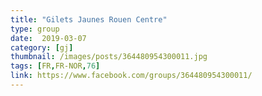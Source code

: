 ```yaml
---
title: "Gilets Jaunes Rouen Centre"
type: group
date:  2019-03-07
category: [gj]
thumbnail: /images/posts/364480954300011.jpg
tags: [FR,FR-NOR,76]
link: https://www.facebook.com/groups/364480954300011/
---
```

